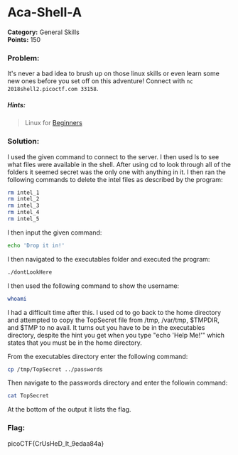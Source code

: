 # Aca-Shell-A
__Category:__ General Skills  
__Points:__ 150

### Problem:

It's never a bad idea to brush up on those linux skills or even learn some new ones before you set off on this adventure! Connect with `nc 2018shell2.picoctf.com 33158`.

##### Hints:
> Linux for [Beginners](https://maker.pro/education/basic-linux-commands-for-beginners)

### Solution:

I used the given command to connect to the server. I then used ls to see what files were available in the shell. After using cd to look through all of the folders it seemed secret was the only one with anything in it. I then ran the following commands to delete the intel files as described by the program:

```bash
rm intel_1
rm intel_2
rm intel_3
rm intel_4
rm intel_5
```

I then input the given command:

```bash
echo 'Drop it in!'
```

I then navigated to the executables folder and executed the program:

```bash
./dontLookHere
```

I then used the following command to show the username:

```bash
whoami
```

I had a difficult time after this. I used cd to go back to the home directory and attempted to copy the TopSecret file from /tmp, /var/tmp, $TMPDIR, and $TMP to no avail. It turns out you have to be in the executables directory, despite the hint you get when you type "echo 'Help Me!'" which states that you must be in the home directory.

From the executables directory enter the following command:

```bash
cp /tmp/TopSecret ../passwords
```

Then navigate to the passwords directory and enter the followin command:

```bash
cat TopSecret
```

At the bottom of the output it lists the flag.

### Flag:

picoCTF{CrUsHeD_It_9edaa84a}

